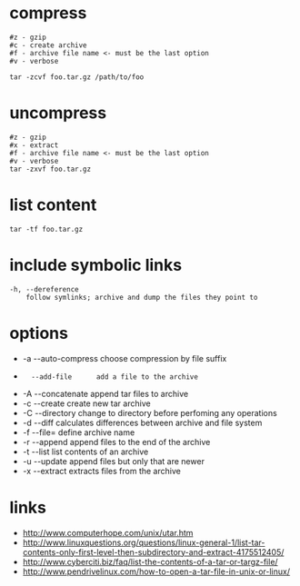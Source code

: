 # compress

```
#z - gzip
#c - create archive
#f - archive file name <- must be the last option
#v - verbose

tar -zcvf foo.tar.gz /path/to/foo
```

# uncompress

```
#z - gzip
#x - extract
#f - archive file name <- must be the last option
#v - verbose
tar -zxvf foo.tar.gz
```

# list content

```
tar -tf foo.tar.gz
```

# include symbolic links

```
-h, --dereference
    follow symlinks; archive and dump the files they point to
```

# options

* -a    --auto-compress choose compression by file suffix
*       --add-file      add a file to the archive
* -A    --concatenate   append tar files to archive
* -c    --create        create new tar archive
* -C    --directory     change to directory before perfoming any operations
* -d    --diff          calculates differences between archive and file system
* -f    --file=         define archive name
* -r    --append        append files to the end of the archive
* -t    --list          list contents of an archive
* -u    --update        append files but only that are newer
* -x    --extract       extracts files from the archive

# links

* http://www.computerhope.com/unix/utar.htm
* http://www.linuxquestions.org/questions/linux-general-1/list-tar-contents-only-first-level-then-subdirectory-and-extract-4175512405/
* http://www.cyberciti.biz/faq/list-the-contents-of-a-tar-or-targz-file/
* http://www.pendrivelinux.com/how-to-open-a-tar-file-in-unix-or-linux/

